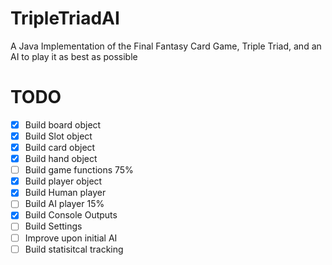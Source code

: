 # TripleTriadAI
A Java Implementation of the Final Fantasy Card Game, Triple Triad, and an AI to play it as best as possible

# TODO
* [x] Build board object
* [x] Build Slot object
* [x] Build card object
* [x] Build hand object
* [ ] Build game functions 75%
* [x] Build player object
* [x] Build Human player
* [ ] Build AI player 15%
* [x] Build Console Outputs
* [ ] Build Settings 
* [ ] Improve upon initial AI
* [ ] Build statisitcal tracking